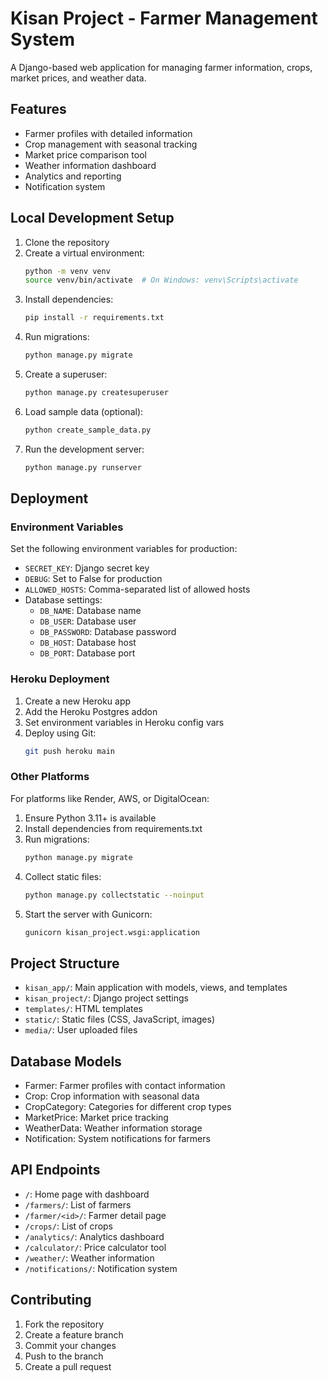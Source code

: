# Kisan Project - Farmer Management System

A Django-based web application for managing farmer information, crops, market prices, and weather data.

## Features

- Farmer profiles with detailed information
- Crop management with seasonal tracking
- Market price comparison tool
- Weather information dashboard
- Analytics and reporting
- Notification system

## Local Development Setup

1. Clone the repository
2. Create a virtual environment:
   ```bash
   python -m venv venv
   source venv/bin/activate  # On Windows: venv\Scripts\activate
   ```
3. Install dependencies:
   ```bash
   pip install -r requirements.txt
   ```
4. Run migrations:
   ```bash
   python manage.py migrate
   ```
5. Create a superuser:
   ```bash
   python manage.py createsuperuser
   ```
6. Load sample data (optional):
   ```bash
   python create_sample_data.py
   ```
7. Run the development server:
   ```bash
   python manage.py runserver
   ```

## Deployment

### Environment Variables

Set the following environment variables for production:

- `SECRET_KEY`: Django secret key
- `DEBUG`: Set to False for production
- `ALLOWED_HOSTS`: Comma-separated list of allowed hosts
- Database settings:
  - `DB_NAME`: Database name
  - `DB_USER`: Database user
  - `DB_PASSWORD`: Database password
  - `DB_HOST`: Database host
  - `DB_PORT`: Database port

### Heroku Deployment

1. Create a new Heroku app
2. Add the Heroku Postgres addon
3. Set environment variables in Heroku config vars
4. Deploy using Git:
   ```bash
   git push heroku main
   ```

### Other Platforms

For platforms like Render, AWS, or DigitalOcean:

1. Ensure Python 3.11+ is available
2. Install dependencies from requirements.txt
3. Run migrations:
   ```bash
   python manage.py migrate
   ```
4. Collect static files:
   ```bash
   python manage.py collectstatic --noinput
   ```
5. Start the server with Gunicorn:
   ```bash
   gunicorn kisan_project.wsgi:application
   ```

## Project Structure

- `kisan_app/`: Main application with models, views, and templates
- `kisan_project/`: Django project settings
- `templates/`: HTML templates
- `static/`: Static files (CSS, JavaScript, images)
- `media/`: User uploaded files

## Database Models

- Farmer: Farmer profiles with contact information
- Crop: Crop information with seasonal data
- CropCategory: Categories for different crop types
- MarketPrice: Market price tracking
- WeatherData: Weather information storage
- Notification: System notifications for farmers

## API Endpoints

- `/`: Home page with dashboard
- `/farmers/`: List of farmers
- `/farmer/<id>/`: Farmer detail page
- `/crops/`: List of crops
- `/analytics/`: Analytics dashboard
- `/calculator/`: Price calculator tool
- `/weather/`: Weather information
- `/notifications/`: Notification system

## Contributing

1. Fork the repository
2. Create a feature branch
3. Commit your changes
4. Push to the branch
5. Create a pull request